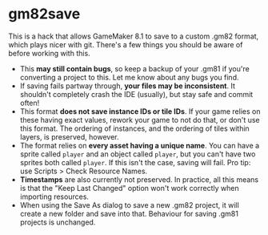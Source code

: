 # gm82save
This is a hack that allows GameMaker 8.1 to save to a custom .gm82 format, which plays nicer with git. There's a few things you should be aware of before working with this.

* This **may still contain bugs**, so keep a backup of your .gm81 if you're converting a project to this. Let me know about any bugs you find.
* If saving fails partway through, **your files may be inconsistent**. It shouldn't completely crash the IDE (usually), but stay safe and commit often!
* This format **does not save instance IDs or tile IDs**. If your game relies on these having exact values, rework your game to not do that, or don't use this format. The ordering of instances, and the ordering of tiles within layers, is preserved, however.
* The format relies on **every asset having a unique name**. You can have a sprite called `player` and an object called `player`, but you can't have two sprites both called `player`. If this isn't the case, saving will fail. Pro tip: use Scripts > Check Resource Names.
* **Timestamps** are also currently not preserved. In practice, all this means is that the "Keep Last Changed" option won't work correctly when importing resources.
* When using the Save As dialog to save a new .gm82 project, it will create a new folder and save into that. Behaviour for saving .gm81 projects is unchanged.
